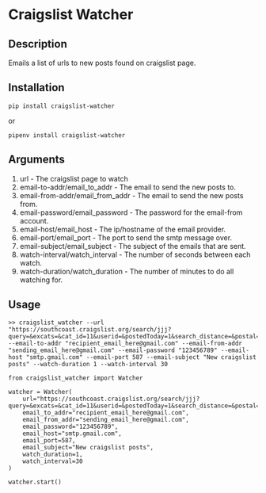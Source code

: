 # Craigslist Watcher

## Description

Emails a list of urls to new posts found on craigslist page.

## Installation

```
pip install craigslist-watcher
```

or

```
pipenv install craigslist-watcher
```

## Arguments

1. url - The craigslist page to watch
2. email-to-addr/email\_to\_addr - The email to send the new posts to.
3. email-from-addr/email\_from\_addr - The email to send the new posts from.
4. email-password/email\_password - The password for the email-from account.
5. email-host/email\_host - The ip/hostname of the email provider.
6. email-port/email\_port - The port to send the smtp message over.
7. email-subject/email\_subject - The subject of the emails that are sent.
8. watch-interval/watch\_interval - The number of seconds between each watch.
9. watch-duration/watch\_duration - The number of minutes to do all watching for.

## Usage

```
>> craigslist_watcher --url "https://southcoast.craigslist.org/search/jjj?query=&excats=&cat_id=11&userid=&postedToday=1&search_distance=&postal=" --email-to-addr "recipient_email_here@gmail.com" --email-from-addr "sending_email_here@gmail.com" --email-password "123456789" --email-host "smtp.gmail.com" --email-port 587 --email-subject "New craigslist posts" --watch-duration 1 --watch-interval 30
```

```
from craigslist_watcher import Watcher

watcher = Watcher(
    url="https://southcoast.craigslist.org/search/jjj?query=&excats=&cat_id=11&userid=&postedToday=1&search_distance=&postal=",
    email_to_addr="recipient_email_here@gmail.com",
    email_from_addr="sending_email_here@gmail.com",
    email_password="123456789",
    email_host="smtp.gmail.com",
    email_port=587,
    email_subject="New craigslist posts",
    watch_duration=1,
    watch_interval=30
)

watcher.start()
```